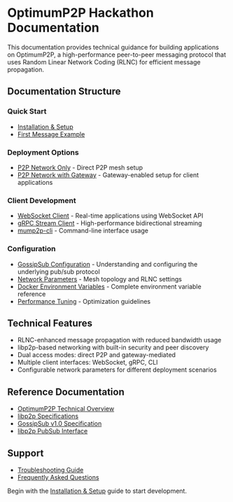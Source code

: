 # OptimumP2P Hackathon Documentation

This documentation provides technical guidance for building applications on OptimumP2P, a high-performance peer-to-peer messaging protocol that uses Random Linear Network Coding (RLNC) for efficient message propagation.

## Documentation Structure

### Quick Start
- [Installation & Setup](./quick-start/installation.md)
- [First Message Example](./quick-start/first-message.md)

### Deployment Options
- [P2P Network Only](./deployment/p2p-only.md) - Direct P2P mesh setup
- [P2P Network with Gateway](./deployment/p2p-with-gateway.md) - Gateway-enabled setup for client applications

### Client Development
- [WebSocket Client](./clients/websocket.md) - Real-time applications using WebSocket API
- [gRPC Stream Client](./clients/grpc.md) - High-performance bidirectional streaming
- [mump2p-cli](./clients/cli.md) - Command-line interface usage

### Configuration
- [GossipSub Configuration](./configuration/gossipsub.md) - Understanding and configuring the underlying pub/sub protocol
- [Network Parameters](./configuration/network-params.md) - Mesh topology and RLNC settings
- [Docker Environment Variables](./configuration/docker-vars.md) - Complete environment variable reference
- [Performance Tuning](./configuration/tuning.md) - Optimization guidelines

## Technical Features

- RLNC-enhanced message propagation with reduced bandwidth usage
- libp2p-based networking with built-in security and peer discovery
- Dual access modes: direct P2P and gateway-mediated
- Multiple client interfaces: WebSocket, gRPC, CLI
- Configurable network parameters for different deployment scenarios

## Reference Documentation

- [OptimumP2P Technical Overview](../learn/overview/p2p.md)
- [libp2p Specifications](https://github.com/libp2p/specs)
- [GossipSub v1.0 Specification](https://github.com/libp2p/specs/blob/master/pubsub/gossipsub/gossipsub-v1.0.md)
- [libp2p PubSub Interface](https://github.com/libp2p/specs/blob/master/pubsub/README.md)


## Support

- [Troubleshooting Guide](./troubleshooting.md)
- [Frequently Asked Questions](./faq.md)

Begin with the [Installation & Setup](./quick-start/installation.md) guide to start development. 